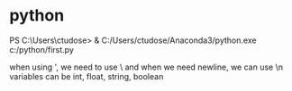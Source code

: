 # python

PS C:\Users\ctudose> & C:/Users/ctudose/Anaconda3/python.exe c:/python/first.py

when using ', we need to use \ and when we need newline, we can use \n
variables can be int, float, string, boolean
